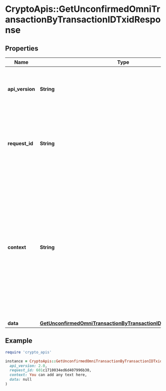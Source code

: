 # CryptoApis::GetUnconfirmedOmniTransactionByTransactionIDTxidResponse

## Properties

| Name | Type | Description | Notes |
| ---- | ---- | ----------- | ----- |
| **api_version** | **String** | Specifies the version of the API that incorporates this endpoint. |  |
| **request_id** | **String** | Defines the ID of the request. The &#x60;requestId&#x60; is generated by Crypto APIs and it&#39;s unique for every request. |  |
| **context** | **String** | In batch situations the user can use the context to correlate responses with requests. This property is present regardless of whether the response was successful or returned as an error. &#x60;context&#x60; is specified by the user. | [optional] |
| **data** | [**GetUnconfirmedOmniTransactionByTransactionIDTxidResponseData**](GetUnconfirmedOmniTransactionByTransactionIDTxidResponseData.md) |  |  |

## Example

```ruby
require 'crypto_apis'

instance = CryptoApis::GetUnconfirmedOmniTransactionByTransactionIDTxidResponse.new(
  api_version: 2.0,
  request_id: 601c1710034ed6d407996b30,
  context: You can add any text here,
  data: null
)
```

